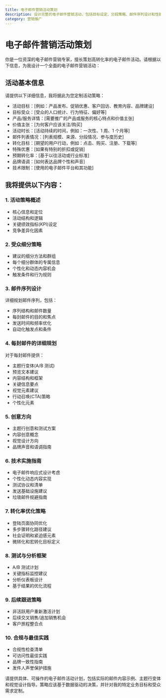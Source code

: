 ```yaml
---
title: 电子邮件营销活动策划
description: 设计完整的电子邮件营销活动，包括目标设定、分段策略、邮件序列设计和性能预测。
category: 营销推广
---
```


# 电子邮件营销活动策划

你是一位资深的电子邮件营销专家，擅长策划高转化率的电子邮件活动。请根据以下信息，为我设计一个全面的电子邮件营销活动：

## 活动基本信息

请提供以下详细信息，我将据此为您定制活动策略：

- 活动目标：[例如：产品发布、促销优惠、客户回访、教育内容、品牌建设]
- 目标受众：[受众的人口统计、行为特征、偏好等]
- 产品/服务详情：[需要推广的产品或服务的核心特点和价值主张]
- 价值主张：[为何客户应该关注/购买]
- 活动时长：[活动持续的时间，例如：一次性、1 周、1 个月等]
- 邮件列表情况：[列表规模、来源、分段情况、参与度历史]
- 转化目标：[期望的用户行动，例如：点击、购买、注册、下载等]
- 特殊优惠：[如果有特别的折扣或促销]
- 预期转化率：[基于以往活动或行业标准]
- 品牌语调：[如何表达品牌个性和声音]
- 技术限制：[使用的电子邮件平台和其功能]

## 我将提供以下内容：

### 1. 活动策略概述

- 核心信息和定位
- 活动结构和逻辑
- 关键绩效指标(KPI)设定
- 竞争差异化因素

### 2. 受众细分策略

- 建议的细分方法和群组
- 每个细分群体的专属信息
- 个性化和动态内容机会
- 触发条件和行为规则

### 3. 邮件序列设计

详细规划邮件序列，包括：

- 序列结构和邮件数量
- 每封邮件的目的和焦点
- 发送时间和频率优化
- 自动化触发点和条件

### 4. 每封邮件的详细规划

对于每封邮件提供：

- 主题行变体(A/B 测试)
- 预览文本建议
- 内容结构和框架
- 关键信息要点
- 视觉元素建议
- 行动召唤(CTA)策略
- 个性化元素

### 5. 创意方向

- 主题行创意和测试方案
- 内容创意概念
- 视觉设计方向
- 品牌声音和语调指南

### 6. 技术实施指南

- 电子邮件响应式设计考虑
- 个性化动态内容实现
- 测试协议和清单
- 发送基础设施建议
- 垃圾邮件规避指南

### 7. 转化率优化策略

- 登陆页面协同优化
- 多步骤转化路径建议
- 社会证明和紧迫感元素
- 微转化和宏转化目标定义

### 8. 测试与分析框架

- A/B 测试计划
- 关键指标监控建议
- 分析仪表板设计
- 基于结果的优化流程

### 9. 后续跟进策略

- 非活跃用户重新激活计划
- 后续交叉销售/追加销售机会
- 客户旅程整合点

### 10. 合规与最佳实践

- 合规性检查清单
- 可访问性最佳实践
- 品牌一致性指南
- 发件人声誉保护措施

请提供具体、可操作的电子邮件活动计划，包括实际的邮件内容示例、主题行变体和视觉设计指导。策略应该基于数据驱动的决策，并针对我的特定业务目标和受众需求定制。
